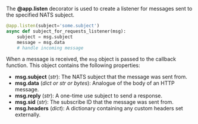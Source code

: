 The **@app.listen** decorator is used to create a listener for messages sent to the specified NATS subject.

```python
@app.listen(subject='some.subject')
async def subject_for_requests_listener(msg):
    subject = msg.subject
    message = msg.data
    # handle incoming message
```

When a message is received, the `msg` object is passed to the callback function. This object contains the following properties:

- **msg.subject** (*str*): The NATS subject that the message was sent from.
- **msg.data** (*dict or str or bytes*): Analogue of the body of an HTTP message.
- **msg.reply** (*str*): A one-time use subject to send a response.
- **msg.sid** (*str*): The subscribe ID that the message was sent from.
- **msg.headers** (*dict*): A dictionary containing any custom headers set externally.